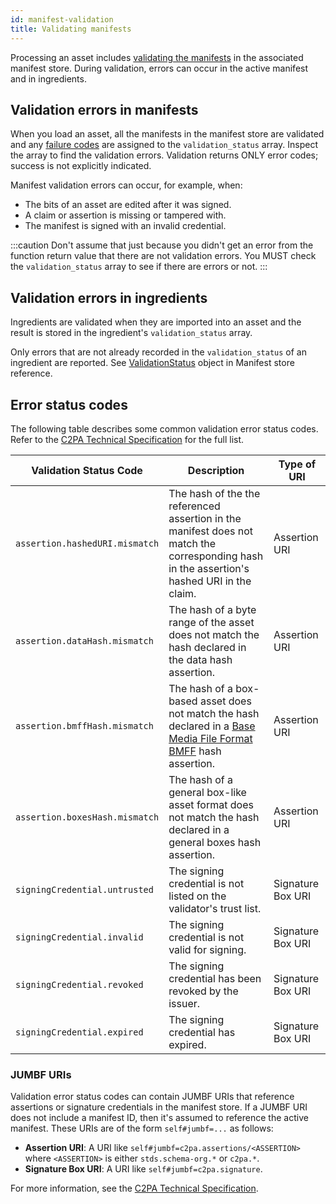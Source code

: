 ```yaml
---
id: manifest-validation
title: Validating manifests
---
```


Processing an asset includes [validating the manifests](https://c2pa.org/specifications/specifications/1.4/specs/C2PA_Specification.html#_validation) in the associated manifest store. During validation, errors can occur in the active manifest and in ingredients.

## Validation errors in manifests

When you load an asset, all the manifests in the manifest store are validated and any [failure codes](https://c2pa.org/specifications/specifications/1.4/specs/C2PA_Specification.html#_failure_codes) are assigned to the `validation_status` array. Inspect the array to find the validation errors. Validation returns ONLY error codes; success is not explicitly indicated.

Manifest validation errors can occur, for example, when:

- The bits of an asset are edited after it was signed.
- A claim or assertion is missing or tampered with.
- The manifest is signed with an invalid credential.

:::caution
Don't assume that just because you didn't get an error from the function return value that there are not validation errors. You MUST check the `validation_status` array to see if there are errors or not.
:::

## Validation errors in ingredients

Ingredients are validated when they are imported into an asset and the result is stored in the ingredient's `validation_status` array.

Only errors that are not already recorded in the `validation_status` of an ingredient are reported. See [ValidationStatus](./manifest-ref#validationstatus) object in Manifest store reference.

## Error status codes

The following table describes some common validation error status codes. Refer to the [C2PA Technical Specification](https://c2pa.org/specifications/specifications/1.4/specs/C2PA_Specification.html#_failure_codes) for the full list.

| Validation Status Code| Description  | Type of URI |
| --------------------- | ------------ | ----------- |
| `assertion.hashedURI.mismatch` | The hash of the the referenced assertion in the manifest does not match the corresponding hash in the assertion's hashed URI in the claim. | Assertion URI  |
| `assertion.dataHash.mismatch`  | The hash of a byte range of the asset does not match the hash declared in the data hash assertion.  | Assertion URI  |
| `assertion.bmffHash.mismatch`  | The hash of a box-based asset does not match the hash declared in a [Base Media File Format BMFF](https://www.loc.gov/preservation/digital/formats/fdd/fdd000079.shtml) hash assertion. | Assertion URI  |
| `assertion.boxesHash.mismatch` | The hash of a general box-like asset format does not match the hash declared in a general boxes hash assertion. | Assertion URI  |
| `signingCredential.untrusted`  | The signing credential is not listed on the validator's trust list.| Signature Box URI |
| `signingCredential.invalid` | The signing credential is not valid for signing. | Signature Box URI |
| `signingCredential.revoked` | The signing credential has been revoked by the issuer. | Signature Box URI |
| `signingCredential.expired` | The signing credential has expired.  | Signature Box URI |

### JUMBF URIs

Validation error status codes can contain JUMBF URIs that reference assertions or signature credentials in the manifest store. If a JUMBF URI does not include a manifest ID, then it's assumed to reference the active manifest. These URIs are of the form `self#jumbf=...` as follows:

- **Assertion URI**: A URI like `self#jumbf=c2pa.assertions/<ASSERTION>` where `<ASSERTION>` is either `stds.schema-org.*` or `c2pa.*`.
- **Signature Box URI**: A URI like `self#jumbf=c2pa.signature`.

For more information, see the [C2PA Technical Specification](https://c2pa.org/specifications/specifications/1.4/specs/C2PA_Specification.html#_uri_references).

<!--
Actions and assertions:

For actions - reference the spec e.g. common actions we refer to

How to describe an EXIF assertion in JSON

CreativeWork assertion

Actions
- Examples
- Ref to spec and schema.org
- GenAI - variation of Created Action

Assertions

- CreativeWork assertion
- DNT - Special assertion
- EXIF

Verify has a URL - how do I put it in?

User-defined assertion
-->
